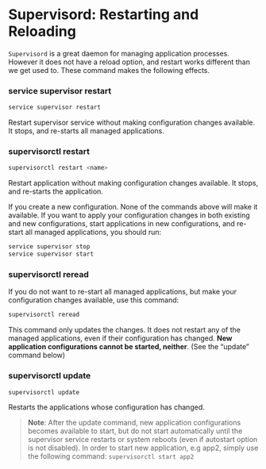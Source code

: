 # Supervisord: Restarting and Reloading

`Supervisord` is a great daemon for managing application processes. However it does not have a reload option, and restart works different than we get used to. These command makes the following effects.

### service supervisor restart

```bash
service supervisor restart
```

Restart supervisor service without making configuration changes available. It stops, and re-starts all managed applications.

### supervisorctl restart <name>

```bash
supervisorctl restart <name>
```

Restart application without making configuration changes available. It stops, and re-starts the application.

If you create a new configuration. None of the commands above will make it available. If you want to apply your configuration changes in both existing and new configurations, start applications in new configurations, and re-start all managed applications, you should run:

```bash
service supervisor stop
service supervisor start
```
### supervisorctl reread

If you do not want to re-start all managed applications, but make your configuration changes available, use this command:

```bash
supervisorctl reread
```

This command only updates the changes. It does not restart any of the managed applications, even if their configuration has changed. **New application configurations cannot be started, neither**. (See the “update” command below)

### supervisorctl update

```bash
supervisorctl update
```

Restarts the applications whose configuration has changed.

> **Note**: After the update command, new application configurations becomes available to start, but do not start automatically until the supervisor service restarts or system reboots (even if autostart option is not disabled). In order to start new application, e.g app2, simply use the following command: `supervisorctl start app2`

